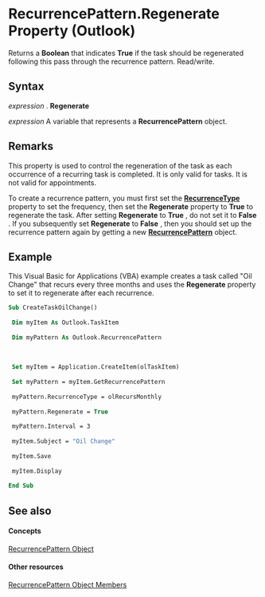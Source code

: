 
# RecurrencePattern.Regenerate Property (Outlook)

Returns a  **Boolean** that indicates **True** if the task should be regenerated following this pass through the recurrence pattern. Read/write.


## Syntax

 _expression_ . **Regenerate**

 _expression_ A variable that represents a **RecurrencePattern** object.


## Remarks

This property is used to control the regeneration of the task as each occurrence of a recurring task is completed. It is only valid for tasks. It is not valid for appointments.

To create a recurrence pattern, you must first set the  **[RecurrenceType](bc9b35b5-ef00-e5cf-09cc-ee8743efddcf.md)** property to set the frequency, then set the **Regenerate** property to **True** to regenerate the task. After setting **Regenerate** to **True** , do not set it to **False** . If you subsequently set **Regenerate** to **False** , then you should set up the recurrence pattern again by getting a new **[RecurrencePattern](36c098f7-59fb-879a-5173-ed0260d13fa4.md)** object.


## Example

This Visual Basic for Applications (VBA) example creates a task called "Oil Change" that recurs every three months and uses the  **Regenerate** property to set it to regenerate after each recurrence.


```vb
Sub CreateTaskOilChange() 
 
 Dim myItem As Outlook.TaskItem 
 
 Dim myPattern As Outlook.RecurrencePattern 
 
 
 
 Set myItem = Application.CreateItem(olTaskItem) 
 
 Set myPattern = myItem.GetRecurrencePattern 
 
 myPattern.RecurrenceType = olRecursMonthly 
 
 myPattern.Regenerate = True 
 
 myPattern.Interval = 3 
 
 myItem.Subject = "Oil Change" 
 
 myItem.Save 
 
 myItem.Display 
 
End Sub
```


## See also


#### Concepts


[RecurrencePattern Object](36c098f7-59fb-879a-5173-ed0260d13fa4.md)
#### Other resources


[RecurrencePattern Object Members](d282fdb2-2b6d-983d-fe5f-698113d35f89.md)

